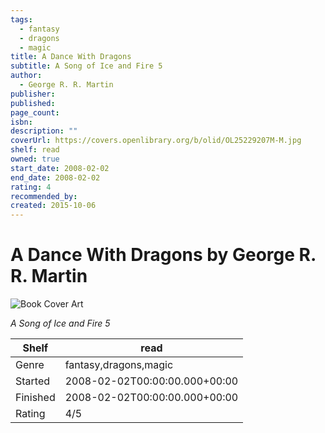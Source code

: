 ```yaml
---
tags:
  - fantasy
  - dragons
  - magic
title: A Dance With Dragons
subtitle: A Song of Ice and Fire 5
author:
  - George R. R. Martin
publisher:
published:
page_count:
isbn:
description: ""
coverUrl: https://covers.openlibrary.org/b/olid/OL25229207M-M.jpg
shelf: read
owned: true
start_date: 2008-02-02
end_date: 2008-02-02
rating: 4
recommended_by:
created: 2015-10-06
---
```


# A Dance With Dragons by George R. R. Martin

![Book Cover Art](https://covers.openlibrary.org/b/olid/OL25229207M-M.jpg)

_A Song of Ice and Fire 5_

| Shelf | read |
| --- | --- |
| Genre | fantasy,dragons,magic |
| Started | 2008-02-02T00:00:00.000+00:00 |
| Finished | 2008-02-02T00:00:00.000+00:00 |
| Rating | 4/5 |

